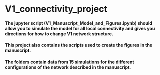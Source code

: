 # V1_connectivity_project

#### The jupyter script (V1_Manuscript_Model_and_Figures.ipynb) should allow you to simulate the model for all local connectivity and gives you directions for how to change V1 network structure.

#### This project also contains the scripts used to create the figures in the manuscript. 

#### The folders contain data from 15 simulations for the different configurations of the network described in the manuscript. 
